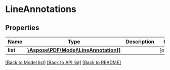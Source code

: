 # LineAnnotations

## Properties
Name | Type | Description | Notes
------------ | ------------- | ------------- | -------------
**list** | [**\Aspose\PDF\Model\LineAnnotation[]**](LineAnnotation.md) |  | [optional] 

[[Back to Model list]](../README.md#documentation-for-models) [[Back to API list]](../README.md#documentation-for-api-endpoints) [[Back to README]](../README.md)


